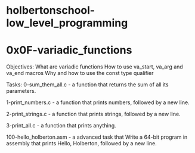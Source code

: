 # holbertonschool-low_level_programming
# 0x0F-variadic_functions

Objectives:
What are variadic functions
How to use va_start, va_arg and va_end macros
Why and how to use the const type qualifier

Tasks:
0-sum_them_all.c - a function that returns the sum of all its parameters.

1-print_numbers.c - a function that prints numbers, followed by a new line.

2-print_strings.c - a function that prints strings, followed by a new line.

3-print_all.c - a function that prints anything.

100-hello_holberton.asm - a advanced task that Write a 64-bit program in
assembly that prints Hello, Holberton, followed by a new line.
